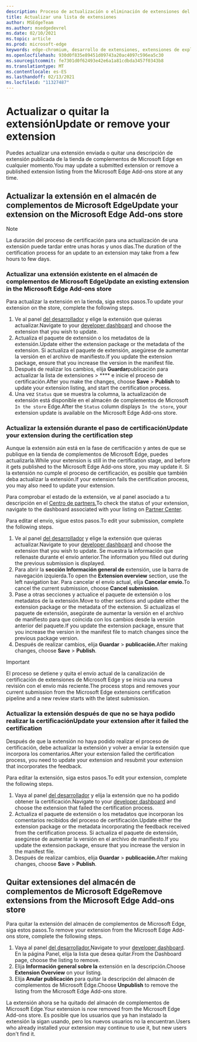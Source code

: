 ```yaml
---
description: Proceso de actualización o eliminación de extensiones del almacén de complementos de Microsoft Edge
title: Actualizar una lista de extensiones
author: MSEdgeTeam
ms.author: msedgedevrel
ms.date: 02/10/2021
ms.topic: article
ms.prod: microsoft-edge
keywords: edge-chromium, desarrollo de extensiones, extensiones de explorador, complementos, centro de partners, desarrollador
ms.openlocfilehash: 930d0f835e89451d09743a20ac4097c596ea5c30
ms.sourcegitcommit: fe7301d0f62493e42e6a1a81cdbda3457f0343b8
ms.translationtype: MT
ms.contentlocale: es-ES
ms.lasthandoff: 02/13/2021
ms.locfileid: "11327487"
---
```

# <span data-ttu-id="cce71-104">Actualizar o quitar la extensión</span><span class="sxs-lookup"><span data-stu-id="cce71-104">Update or remove your extension</span></span>  

<span data-ttu-id="cce71-105">Puedes actualizar una extensión enviada o quitar una descripción de extensión publicada de la tienda de complementos de Microsoft Edge en cualquier momento.</span><span class="sxs-lookup"><span data-stu-id="cce71-105">You may update a submitted extension or remove a published extension listing from the Microsoft Edge Add-ons store at any time.</span></span>  

## <span data-ttu-id="cce71-106">Actualizar la extensión en el almacén de complementos de Microsoft Edge</span><span class="sxs-lookup"><span data-stu-id="cce71-106">Update your extension on the Microsoft Edge Add-ons store</span></span>  

> [!NOTE]
> <span data-ttu-id="cce71-107">La duración del proceso de certificación para una actualización de una extensión puede tardar entre unas horas y unos días.</span><span class="sxs-lookup"><span data-stu-id="cce71-107">The duration of the certification process for an update to an extension may take from a few hours to few days.</span></span>  

### <span data-ttu-id="cce71-108">Actualizar una extensión existente en el almacén de complementos de Microsoft Edge</span><span class="sxs-lookup"><span data-stu-id="cce71-108">Update an existing extension in the Microsoft Edge Add-ons store</span></span>  

<span data-ttu-id="cce71-109">Para actualizar la extensión en la tienda, siga estos pasos.</span><span class="sxs-lookup"><span data-stu-id="cce71-109">To update your extension on the store, complete the following steps.</span></span>  

1.  <span data-ttu-id="cce71-110">Ve al panel [del desarrollador][MicrosoftPartnerCenter] y elige la extensión que quieras actualizar.</span><span class="sxs-lookup"><span data-stu-id="cce71-110">Navigate to your [developer dashboard][MicrosoftPartnerCenter] and choose the extension that you wish to update.</span></span>  
1.  <span data-ttu-id="cce71-111">Actualiza el paquete de extensión o los metadatos de la extensión.</span><span class="sxs-lookup"><span data-stu-id="cce71-111">Update either the extension package or the metadata of the extension.</span></span>  <span data-ttu-id="cce71-112">Si actualiza el paquete de extensión, asegúrese de aumentar la versión en el archivo de manifiesto.</span><span class="sxs-lookup"><span data-stu-id="cce71-112">If you update the extension package, ensure that you increase the version in the manifest file.</span></span>  
1.  <span data-ttu-id="cce71-113">Después de realizar los cambios, elija **Guardar**publicación para actualizar la lista de extensiones  >  \*\*\*\* e inicie el proceso de certificación.</span><span class="sxs-lookup"><span data-stu-id="cce71-113">After you make the changes, choose **Save** > **Publish** to update your extension listing, and start the certification process.</span></span>  
1.  <span data-ttu-id="cce71-114">Una vez `Status` que se muestra la columna, la actualización de extensión está disponible en el almacén de complementos de Microsoft `In the store` Edge.</span><span class="sxs-lookup"><span data-stu-id="cce71-114">After the `Status` column displays `In the store`, your extension update is available on the Microsoft Edge Add-ons store.</span></span>  
    
### <span data-ttu-id="cce71-115">Actualizar la extensión durante el paso de certificación</span><span class="sxs-lookup"><span data-stu-id="cce71-115">Update your extension during the certification step</span></span>  

<span data-ttu-id="cce71-116">Aunque la extensión aún está en la fase de certificación y antes de que se publique en la tienda de complementos de Microsoft Edge, puedes actualizarla.</span><span class="sxs-lookup"><span data-stu-id="cce71-116">While your extension is still in the certification stage, and before it gets published to the Microsoft Edge Add-ons store, you may update it.</span></span> <span data-ttu-id="cce71-117">Si la extensión no cumple el proceso de certificación, es posible que también deba actualizar la extensión.</span><span class="sxs-lookup"><span data-stu-id="cce71-117">If your extension fails the certification process, you may also need to update your extension.</span></span>    

<span data-ttu-id="cce71-118">Para comprobar el estado de la extensión, ve al panel asociado a tu descripción en el [Centro de partners.][MicrosoftPartnerCenter]</span><span class="sxs-lookup"><span data-stu-id="cce71-118">To check the status of your extension, navigate to the dashboard associated with your listing on [Partner Center][MicrosoftPartnerCenter].</span></span>  

<span data-ttu-id="cce71-119">Para editar el envío, sigue estos pasos.</span><span class="sxs-lookup"><span data-stu-id="cce71-119">To edit your submission, complete the following steps.</span></span>  

1.  <span data-ttu-id="cce71-120">Ve al panel [del desarrollador][MicrosoftPartnerCenter] y elige la extensión que quieras actualizar.</span><span class="sxs-lookup"><span data-stu-id="cce71-120">Navigate to your [developer dashboard][MicrosoftPartnerCenter] and choose the extension that you wish to update.</span></span>  <span data-ttu-id="cce71-121">Se muestra la información que rellenaste durante el envío anterior.</span><span class="sxs-lookup"><span data-stu-id="cce71-121">The information you filled out during the previous submission is displayed.</span></span>  
1.  <span data-ttu-id="cce71-122">Para abrir la **sección Información general de** extensión, use la barra de navegación izquierda.</span><span class="sxs-lookup"><span data-stu-id="cce71-122">To open the **Extension overview** section, use the left navigation bar.</span></span>  <span data-ttu-id="cce71-123">Para cancelar el envío actual, elija **Cancelar envío.**</span><span class="sxs-lookup"><span data-stu-id="cce71-123">To cancel the current submission, choose **Cancel submission**.</span></span>  
1.  <span data-ttu-id="cce71-124">Pase a otras secciones y actualice el paquete de extensión o los metadatos de la extensión.</span><span class="sxs-lookup"><span data-stu-id="cce71-124">Move to other sections and update either the extension package or the metadata of the extension.</span></span>  <span data-ttu-id="cce71-125">Si actualizas el paquete de extensión, asegúrate de aumentar la versión en el archivo de manifiesto para que coincida con los cambios desde la versión anterior del paquete.</span><span class="sxs-lookup"><span data-stu-id="cce71-125">If you update the extension package, ensure that you increase the version in the manifest file to match changes since the previous package version.</span></span>  
1.  <span data-ttu-id="cce71-126">Después de realizar cambios, elija **Guardar**  >  **publicación.**</span><span class="sxs-lookup"><span data-stu-id="cce71-126">After making changes, choose **Save** > **Publish**.</span></span>  
    
> [!IMPORTANT]
> <span data-ttu-id="cce71-127">El proceso se detiene y quita el envío actual de la canalización de certificación de extensiones de Microsoft Edge y se inicia una nueva revisión con el envío más reciente.</span><span class="sxs-lookup"><span data-stu-id="cce71-127">The process stops and removes your current submission from the Microsoft Edge extensions certification pipeline and a new review starts with the latest submission.</span></span>  

### <span data-ttu-id="cce71-128">Actualizar la extensión después de que no se haya podido realizar la certificación</span><span class="sxs-lookup"><span data-stu-id="cce71-128">Update your extension after it failed the certification</span></span>  

<span data-ttu-id="cce71-129">Después de que la extensión no haya podido realizar el proceso de certificación, debe actualizar la extensión y volver a enviar la extensión que incorpora los comentarios.</span><span class="sxs-lookup"><span data-stu-id="cce71-129">After your extension failed the certification process, you need to update your extension and resubmit your extension that incorporates the feedback.</span></span>  

<span data-ttu-id="cce71-130">Para editar la extensión, siga estos pasos.</span><span class="sxs-lookup"><span data-stu-id="cce71-130">To edit your extension, complete the following steps.</span></span>  

1.  <span data-ttu-id="cce71-131">Vaya al panel [del desarrollador][MicrosoftPartnerCenter] y elija la extensión que no ha podido obtener la certificación.</span><span class="sxs-lookup"><span data-stu-id="cce71-131">Navigate to your [developer dashboard][MicrosoftPartnerCenter] and choose the extension that failed the certification process.</span></span>  
1.  <span data-ttu-id="cce71-132">Actualiza el paquete de extensión o los metadatos que incorporan los comentarios recibidos del proceso de certificación.</span><span class="sxs-lookup"><span data-stu-id="cce71-132">Update either the extension package or the metadata incorporating the feedback received from the certification process.</span></span>  <span data-ttu-id="cce71-133">Si actualiza el paquete de extensión, asegúrese de aumentar la versión en el archivo de manifiesto.</span><span class="sxs-lookup"><span data-stu-id="cce71-133">If you update the extension package, ensure that you increase the version in the manifest file.</span></span>  
1.  <span data-ttu-id="cce71-134">Después de realizar cambios, elija **Guardar**  >  **publicación.**</span><span class="sxs-lookup"><span data-stu-id="cce71-134">After making changes, choose **Save** > **Publish**.</span></span>  
    
## <span data-ttu-id="cce71-135">Quitar extensiones del almacén de complementos de Microsoft Edge</span><span class="sxs-lookup"><span data-stu-id="cce71-135">Remove extensions from the Microsoft Edge Add-ons store</span></span>  

<span data-ttu-id="cce71-136">Para quitar la extensión del almacén de complementos de Microsoft Edge, siga estos pasos.</span><span class="sxs-lookup"><span data-stu-id="cce71-136">To remove your extension from the Microsoft Edge Add-ons store, complete the following steps.</span></span>  

1.  <span data-ttu-id="cce71-137">Vaya al panel [del desarrollador.][MicrosoftPartnerCenter]</span><span class="sxs-lookup"><span data-stu-id="cce71-137">Navigate to your [developer dashboard][MicrosoftPartnerCenter].</span></span>  <span data-ttu-id="cce71-138">En la página Panel, elija la lista que desea quitar.</span><span class="sxs-lookup"><span data-stu-id="cce71-138">From the Dashboard page, choose the listing to remove.</span></span>  
1.  <span data-ttu-id="cce71-139">Elija **Información general sobre la** extensión en la descripción.</span><span class="sxs-lookup"><span data-stu-id="cce71-139">Choose **Extension Overview** on your listing.</span></span>  
1.  <span data-ttu-id="cce71-140">Elija **Anular publicación** para quitar la descripción del almacén de complementos de Microsoft Edge.</span><span class="sxs-lookup"><span data-stu-id="cce71-140">Choose **Unpublish** to remove the listing from the Microsoft Edge Add-ons store.</span></span>  
    
<span data-ttu-id="cce71-141">La extensión ahora se ha quitado del almacén de complementos de Microsoft Edge.</span><span class="sxs-lookup"><span data-stu-id="cce71-141">Your extension is now removed from the Microsoft Edge Add-ons store.</span></span>  <span data-ttu-id="cce71-142">Es posible que los usuarios que ya han instalado la extensión la sigan usando, pero los nuevos usuarios no la encuentran.</span><span class="sxs-lookup"><span data-stu-id="cce71-142">Users who already installed your extension may continue to use it, but new users don't find it.</span></span>  

<!-- links -->  

[MicrosoftPartnerCenter]: https://partner.microsoft.com/dashboard/microsoftedge/public/login?ref=dd "Centro de partners"  
